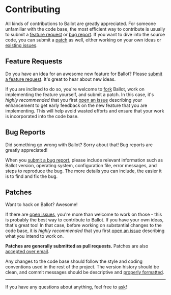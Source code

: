Contributing
============

All kinds of contributions to Ballot are greatly appreciated. For someone
unfamiliar with the code base, the most efficient way to contribute is usually
to submit a [feature request](#feature-requests) or [bug report](#bug-reports).
If you want to dive into the source code, you can submit a [patch](#patches) as
well, either working on your own ideas or [existing issues][issues].

Feature Requests
----------------

Do you have an idea for an awesome new feature for Ballot? Please [submit a
feature request][issue]. It's great to hear about new ideas.

If you are inclined to do so, you're welcome to [fork][fork] Ballot, work on
implementing the feature yourself, and submit a patch. In this case, it's
*highly recommended* that you first [open an issue][issue] describing your
enhancement to get early feedback on the new feature that you are implementing.
This will help avoid wasted efforts and ensure that your work is incorporated
into the code base.

Bug Reports
-----------

Did something go wrong with Ballot? Sorry about that! Bug reports are greatly
appreciated!

When you [submit a bug report][issue], please include relevant information such
as Ballot version, operating system, configuration file, error messages, and
steps to reproduce the bug. The more details you can include, the easier it is
to find and fix the bug.

Patches
-------

Want to hack on Ballot? Awesome!

If there are [open issues][issues], you're more than welcome to work on those -
this is probably the best way to contribute to Ballot. If you have your own
ideas, that's great too! In that case, before working on substantial changes to
the code base, it is *highly recommended* that you first [open an issue][issue]
describing what you intend to work on.

**Patches are generally submitted as pull requests.** Patches are also
[accepted over email][email].

Any changes to the code base should follow the style and coding conventions
used in the rest of the project. The version history should be clean, and
commit messages should be descriptive and [properly
formatted][commit-messages].

---

If you have any questions about anything, feel free to [ask][email]!

[issue]: https://github.com/hackgt/Ballot/issues/new
[issues]: https://github.com/hackgt/Ballot/issues
[fork]: https://github.com/hackgt/Ballot/fork
[email]: mailto:ajliu@gatech.edu
[commit-messages]: http://tbaggery.com/2008/04/19/a-note-about-git-commit-messages.html